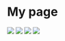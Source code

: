 <h1>My page</h1>
<a href="https://collection.ju.mp"><img src="https://collection.ju.mp/assets/images/gallery35/1b4fa63c_original.gif?v=0236594d"/></a>
<a href="https://collection.ju.mp"><img src="https://collection.ju.mp/assets/images/gallery08/19bed247_original.png?v=0236594d"/></a>
<a href="https://external-media.spacehey.net"><img src="https://external-media.spacehey.net/media/sgGElfw20rO4GfL7_5Pl8xCez2xUZiGsanTCb0MWRRtQ=/https://images-wixmp-ed30a86b8c4ca887773594c2.wixmp.com/f/25e9a41d-5360-4e21-8e4f-f5a6e8dac4a2/dbqz7wg-d90c5d12-d853-446e-a1f1-7647d7e40ad0.png?token=eyJ0eXAiOiJKV1QiLCJhbGciOiJIUzI1NiJ9.eyJzdWIiOiJ1cm46YXBwOjdlMGQxODg5ODIyNjQzNzNhNWYwZDQxNWVhMGQyNmUwIiwiaXNzIjoidXJuOmFwcDo3ZTBkMTg4OTgyMjY0MzczYTVmMGQ0MTVlYTBkMjZlMCIsIm9iaiI6W1t7InBhdGgiOiJcL2ZcLzI1ZTlhNDFkLTUzNjAtNGUyMS04ZTRmLWY1YTZlOGRhYzRhMlwvZGJxejd3Zy1kOTBjNWQxMi1kODUzLTQ0NmUtYTFmMS03NjQ3ZDdlNDBhZDAucG5nIn1dXSwiYXVkIjpbInVybjpzZXJ2aWNlOmZpbGUuZG93bmxvYWQiXX0.ngf5swz6nwXzlrxVeVEHuaXuopMaxX35gcZihvDbwcs"/></a>
<a href="https://external-media.spacehey.net"><img src="https://external-media.spacehey.net/media/sz4bkaSop3yJ9Si1U6iK03riCMPTJoXE9DK-q9LEhr6Y=/https://64.media.tumblr.com/728adbdc4a5068c4c8f41b21c848d13a/tumblr_pg8ixgYmYi1xzybrpo5_100.png"/></a>
